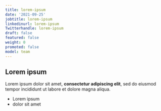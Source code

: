 ```yaml
---
title: lorem-ipsum
date: '2021-09-25'
jobtitle: lorem-ipsum
linkedinurl: lorem-ipsum
Twitterhandle: lorem-ipsum
draft: false
featured: false
weight: 0
promoted: false
model: team
---
```

## Lorem ipsum

Lorem ipsum dolor sit amet, **consectetur adipiscing elit**, sed do eiusmod tempor incididunt ut labore et dolore magna aliqua.

- Lorem ipsum
- dolor sit amet